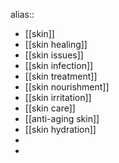 alias::

- [[skin]]
- [[skin healing]]
- [[skin issues]]
- [[skin infection]]
- [[skin treatment]]
- [[skin nourishment]]
- [[skin irritation]]
- [[skin care]]
- [[anti-aging skin]]
- [[skin hydration]]
-
-
